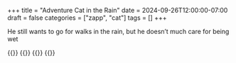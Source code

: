 +++
title = "Adventure Cat in the Rain"
date = 2024-09-26T12:00:00-07:00
draft = false
categories = ["zapp", "cat"]
tags = []
+++

He still wants to go for walks in the rain, but he doesn’t much care for being wet

{{<imgwebp src="1.png">}}
{{<imgwebp src="2.png">}}
{{<imgwebp src="3.png">}}
{{<imgwebp src="4.png">}}